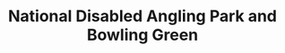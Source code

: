 ---
title: "National Disabled Angling Park and Bowling Green"
address: "Rednagh Road, Aughrim, Co. Wicklow"
tel: "+353 (0)40 23 6552"
county: "Wicklow"
category: "Bowling"
type: "Content"
lat: "52.85576248168945"
lng: "-6.330333709716797"
---